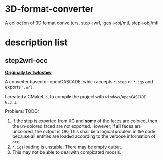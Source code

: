 # 3D-format-converter

A colloction of 3D format converters, step->wrl, iges->obj/mtl, step->obj/mtl

# description list

## step2wrl-occ

**[Originally by twlostow](https://github.com/twlostow/step2wrl)**

A converter based on openCASCADE, which accepts `*.step` or `*.igs` and exports `*.wrl`.

I created a CMakeList to compile the project with `windows`/`openCASCADE 6.3.1`.

Problems TODO:
1. If the step is exported from UG and **some** of the faces are colored, then the un-colored faced are not exported. However, if **all** faces are uncolored, the output is OK; This shall be a logical problem in the code because all entities are loaded according to the verbose information of `occ`.
2. `*.igs` loading is unstable. There may be empty output.
3. This may not be able to deal with compicated models.